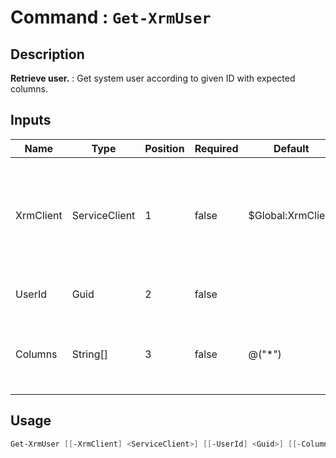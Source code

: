 ﻿# Command : `Get-XrmUser` 

## Description

**Retrieve user.** : Get system user according to given ID with expected columns.

## Inputs

Name|Type|Position|Required|Default|Description
----|----|--------|--------|-------|-----------
XrmClient|ServiceClient|1|false|$Global:XrmClient|Xrm connector initialized to target instance. Use latest one by default. (Dataverse ServiceClient)
UserId|Guid|2|false||System user unique identifier.
Columns|String[]|3|false|@("*")|Specify expected columns to retrieve. (Default : all columns)


## Usage

```Powershell 
Get-XrmUser [[-XrmClient] <ServiceClient>] [[-UserId] <Guid>] [[-Columns] <String[]>] [<CommonParameters>]
``` 


